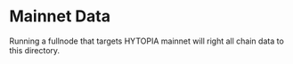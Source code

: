 # Mainnet Data

Running a fullnode that targets HYTOPIA mainnet will right all chain data to this directory.
